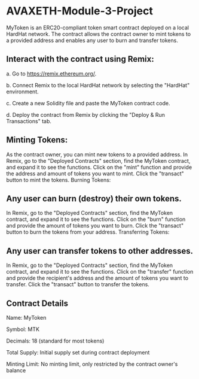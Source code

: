 # AVAXETH-Module-3-Project

MyToken is an ERC20-compliant token smart contract deployed on a local HardHat network. The contract allows the contract owner to mint tokens to a provided address and enables any user to burn and transfer tokens.

## Interact with the contract using Remix:

a. Go to https://remix.ethereum.org/.

b. Connect Remix to the local HardHat network by selecting the "HardHat" environment.

c. Create a new Solidity file and paste the MyToken contract code.

d. Deploy the contract from Remix by clicking the "Deploy & Run Transactions" tab.

## Minting Tokens:

As the contract owner, you can mint new tokens to a provided address.
In Remix, go to the "Deployed Contracts" section, find the MyToken contract, and expand it to see the functions.
Click on the "mint" function and provide the address and amount of tokens you want to mint.
Click the "transact" button to mint the tokens.
Burning Tokens:

## Any user can burn (destroy) their own tokens.
In Remix, go to the "Deployed Contracts" section, find the MyToken contract, and expand it to see the functions.
Click on the "burn" function and provide the amount of tokens you want to burn.
Click the "transact" button to burn the tokens from your address.
Transferring Tokens:

## Any user can transfer tokens to other addresses.
In Remix, go to the "Deployed Contracts" section, find the MyToken contract, and expand it to see the functions.
Click on the "transfer" function and provide the recipient's address and the amount of tokens you want to transfer.
Click the "transact" button to transfer the tokens.

## Contract Details
Name: MyToken

Symbol: MTK

Decimals: 18 (standard for most tokens)

Total Supply: Initial supply set during contract deployment

Minting Limit: No minting limit, only restricted by the contract owner's balance
